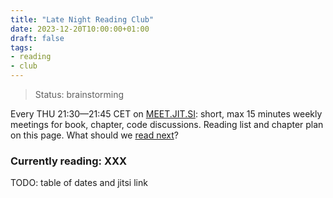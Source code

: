 ```yaml
---
title: "Late Night Reading Club"
date: 2023-12-20T10:00:00+01:00
draft: false
tags:
- reading
- club
---
```


> Status: brainstorming

Every THU 21:30&mdash;21:45 CET on
[MEET.JIT.SI](LGRC-4355a46b19d348dc2f57c046f8ef63d4538ebb936000f3c9ee954a27460dd865):
short, max 15 minutes weekly meetings for book, chapter, code discussions.
Reading list and chapter plan on this page. What should we [read
next](https://github.com/golang-leipzig/golang-leipzig.github.io/issues/new?template=reading-club-book-proposal.md)?

### Currently reading: XXX

TODO: table of dates and jitsi link

